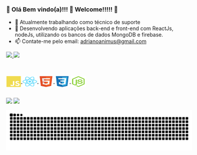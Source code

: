 ### 👋 Olá Bem vindo(a)!!! 👋 Welcome!!!!! 👋

- 🔭 Atualmente trabalhando como técnico de suporte
- 🌱 Desenvolvendo aplicações back-end e front-end com ReactJs, nodeJs, utilizando os bancos de dados MongoDB e firebase.
- 📫 Contate-me pelo email: adrianoanimus@gmail.com

 <div>
  <a href="https://github.com/ADRIANOANIMUS">
  <img height="150em" src="https://github-readme-stats.vercel.app/api?username=adrianoanimus&show_icons=true&theme=dracula&include_all_commits=true&count_private=true"/>
  <img height="150em" src="https://github-readme-stats.vercel.app/api/top-langs/?username=adrianoanimus&layout=compact&langs_count=7&theme=dracula"/>
</div>
  
  ##
  
  <div style="display: inline_block"><br>
  <img align="center" alt="adrianoanimus-Js" height="30" width="40" src="https://raw.githubusercontent.com/devicons/devicon/master/icons/javascript/javascript-plain.svg">  
  <img align="center" alt="adrianoanimus-React" height="30" width="40" src="https://raw.githubusercontent.com/devicons/devicon/master/icons/react/react-original.svg">
  <img align="center" alt="adrianoanimus-HTML" height="30" width="40" src="https://raw.githubusercontent.com/devicons/devicon/master/icons/html5/html5-original.svg">
  <img align="center" alt="adrianoanimus-CSS" height="30" width="40" src="https://raw.githubusercontent.com/devicons/devicon/master/icons/css3/css3-original.svg">
  <img align="center" alt="adrianoanimus-NODEJS" height="30" width="40" src="https://raw.githubusercontent.com/devicons/devicon/master/icons/nodejs/nodejs-original.svg"> 
  
</div> 
  
  ##
  
 <div> 
  <a href = "adrianoanimusgmail.com"><img src="https://img.shields.io/badge/-Gmail-%23333?style=for-the-badge&logo=gmail&logoColor=red" target="_blank"></a>
  <a href="https://www.linkedin.com/in/adrianoanimus-45875016a" target="_blank"><img src="https://img.shields.io/badge/-LinkedIn-%230077B5?style=for-the-badge&logo=linkedin&logoColor=white" target="_blank"></a> 
 
  ![Snake animation](https://github.com/adrianoanimus/adrianoanimus/blob/output/github-contribution-grid-snake.svg)
 
</div>
